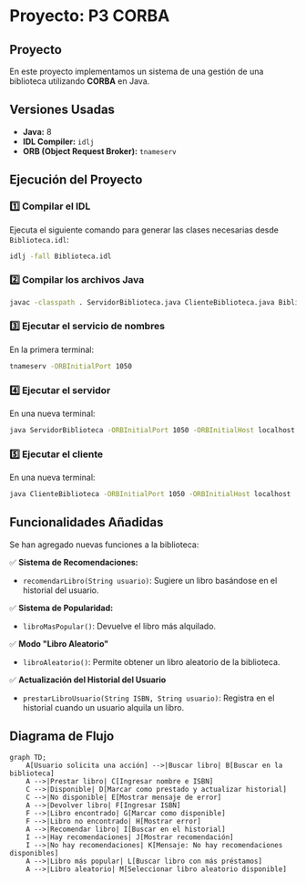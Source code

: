 # Proyecto: P3 CORBA

## Proyecto
En este proyecto implementamos un sistema de una gestión de una biblioteca utilizando **CORBA** en Java.

## Versiones Usadas
- **Java:** 8
- **IDL Compiler:** `idlj`
- **ORB (Object Request Broker):** `tnameserv`

## Ejecución del Proyecto
### 1️⃣ **Compilar el IDL**
Ejecuta el siguiente comando para generar las clases necesarias desde `Biblioteca.idl`:
```zsh
idlj -fall Biblioteca.idl
```

### 2️⃣ **Compilar los archivos Java**
```zsh
javac -classpath . ServidorBiblioteca.java ClienteBiblioteca.java Biblioteca/*.java
```

### 3️⃣ **Ejecutar el servicio de nombres**
En la primera terminal:
```zsh
tnameserv -ORBInitialPort 1050
```

### 4️⃣ **Ejecutar el servidor**
En una nueva terminal:
```zsh
java ServidorBiblioteca -ORBInitialPort 1050 -ORBInitialHost localhost
```

### 5️⃣ **Ejecutar el cliente**
En una nueva terminal:
```zsh
java ClienteBiblioteca -ORBInitialPort 1050 -ORBInitialHost localhost
```

## Funcionalidades Añadidas
Se han agregado nuevas funciones a la biblioteca:

✅ **Sistema de Recomendaciones:**
   - `recomendarLibro(String usuario)`: Sugiere un libro basándose en el historial del usuario.

✅ **Sistema de Popularidad:**
   - `libroMasPopular()`: Devuelve el libro más alquilado.

✅ **Modo "Libro Aleatorio"**
   - `libroAleatorio()`: Permite obtener un libro aleatorio de la biblioteca.

✅ **Actualización del Historial del Usuario**
   - `prestarLibroUsuario(String ISBN, String usuario)`: Registra en el historial cuando un usuario alquila un libro.

## Diagrama de Flujo
```mermaid
graph TD;
    A[Usuario solicita una acción] -->|Buscar libro| B[Buscar en la biblioteca]
    A -->|Prestar libro| C[Ingresar nombre e ISBN]
    C -->|Disponible| D[Marcar como prestado y actualizar historial]
    C -->|No disponible| E[Mostrar mensaje de error]
    A -->|Devolver libro| F[Ingresar ISBN]
    F -->|Libro encontrado| G[Marcar como disponible]
    F -->|Libro no encontrado| H[Mostrar error]
    A -->|Recomendar libro| I[Buscar en el historial]
    I -->|Hay recomendaciones| J[Mostrar recomendación]
    I -->|No hay recomendaciones| K[Mensaje: No hay recomendaciones disponibles]
    A -->|Libro más popular| L[Buscar libro con más préstamos]
    A -->|Libro aleatorio| M[Seleccionar libro aleatorio disponible]
```